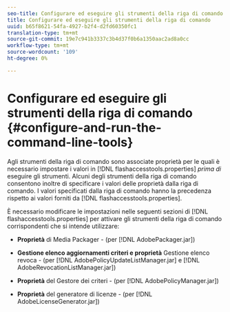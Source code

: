 ```yaml
---
seo-title: Configurare ed eseguire gli strumenti della riga di comando
title: Configurare ed eseguire gli strumenti della riga di comando
uuid: b65f8621-54fa-4927-b2f4-d2fd60350fc1
translation-type: tm+mt
source-git-commit: 19e7c941b3337c3b4d37f0b6a1350aac2ad8a0cc
workflow-type: tm+mt
source-wordcount: '109'
ht-degree: 0%

---
```



# Configurare ed eseguire gli strumenti della riga di comando {#configure-and-run-the-command-line-tools}

Agli strumenti della riga di comando sono associate proprietà per le quali è necessario impostare i valori in [!DNL flashaccesstools.properties] *prima di* eseguire gli strumenti. Alcuni degli strumenti della riga di comando consentono inoltre di specificare i valori delle proprietà dalla riga di comando. I valori specificati dalla riga di comando hanno la precedenza rispetto ai valori forniti da [!DNL flashaccesstools.properties].

È necessario modificare le impostazioni nelle seguenti sezioni di [!DNL flashaccesstools.properties] per attivare gli strumenti della riga di comando corrispondenti che si intende utilizzare:

* **Proprietà**  di Media Packager - (per  [!DNL AdobePackager.jar])

* **Gestione elenco aggiornamenti criteri e proprietà**  Gestione elenco revoca - (per  [!DNL AdobePolicyUpdateListManager.jar] e  [!DNL AdobeRevocationListManager.jar])

* **Proprietà**  del Gestore dei criteri - (per  [!DNL AdobePolicyManager.jar])

* **Proprietà**  del generatore di licenze - (per  [!DNL AdobeLicenseGenerator.jar])